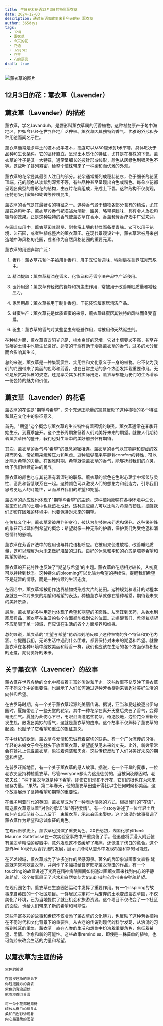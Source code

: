 ```yaml
---
title: 生日花和花语12月3日的特别薰衣草
date: 2024-12-03
description: 通过花语和故事来看今天的花 薰衣草
author: 365days
tags:
  - 12月
  - 薰衣草
  - 今天的花
  - 花语
  - 12月3日
  - 花卉
  - 花的语言
draft: true
---
```



![薰衣草的图片](#center)


## 12月3日的花：薰衣草（Lavender）

## 薰衣草（Lavender）的描述

薰衣草，学名Lavandula，是唇形科薰衣草属的芳香植物。这种植物原产于地中海地区，但如今已经在世界各地广泛种植。薰衣草因其独特的香气、优雅的外形和多种用途而闻名于世。

薰衣草通常是多年生的灌木或半灌木，高度可以从30厘米到1米不等，具体取决于品种和生长条件。它的茎秆直立，呈现出木质化的特征，尤其是在植株的下部。薰衣草的叶子是其一大特征，通常呈细长的披针形或线形，颜色从灰绿色到银灰色不等。这些叶子排列紧密，给整个植株带来了一种柔和而优雅的外观。

薰衣草的花朵是其最引人注目的部分。花朵通常排列成穗状花序，位于细长的花茎顶端。花的颜色从淡紫到深紫不等，有些品种甚至呈现出白色或粉色。每朵小花都呈现出典型的唇形花的结构，由五片花瓣组成，形成上下唇。这种结构不仅美观，还特别吸引蜜蜂和蝴蝶等传粉昆虫。

薰衣草的香气是其最著名的特征之一。这种香气源于植物各部分含有的精油，尤其是花朵和叶子。薰衣草的香气被描述为清新、甜美、略带樟脑味，具有令人放松和镇静的效果。正是这种独特的香气使薰衣草在香水、香薰和芳香疗法中广受欢迎。

在园艺应用中，薰衣草因其耐旱、耐贫瘠土壤的特性而备受青睐。它可以用于花境、岩石园，或者种植成整片的薰衣草田。在现代景观设计中，薰衣草常被用来创造地中海风格的花园，或者作为自然风格花园的重要元素。

薰衣草的用途非常广泛：

1. 香料：薰衣草花和叶子被用作香料，用于烹饪和调味，特别是在普罗旺斯菜系中。

2. 精油提取：薰衣草精油在香水、化妆品和芳香疗法产品中广泛使用。

3. 医药用途：薰衣草有轻微的镇静和抗焦虑作用，常被用于改善睡眠质量和减轻压力。

4. 家居用品：薰衣草被用于制作香包、干花装饰和家居清洁产品。

5. 蜂蜜生产：薰衣草花是优质蜂蜜的来源，薰衣草蜂蜜因其独特的风味而备受喜爱。

6. 驱虫：薰衣草的香气对某些昆虫有驱避作用，常被用作天然驱虫剂。

在种植方面，薰衣草喜欢阳光充足、排水良好的环境。它对土壤要求不高，甚至在贫瘠的土壤中也能生长良好。适度的干燥有助于增强薰衣草的香气，过多的水分反而会影响其生长。

总的来说，薰衣草是一种集观赏性、实用性和文化意义于一身的植物。它不仅为我们的花园带来了美丽的色彩和芳香，也在日常生活的多个方面发挥着重要作用。无论是欣赏其优雅的姿态，还是享受其多种实际用途，薰衣草都能为我们的生活增添一份独特的魅力和价值。

## 薰衣草（Lavender）的花语

薰衣草的花语是"期望与希望"，这个充满正能量的寓意反映了这种植物的多个特征和其在文化中的象征意义。

首先，"期望"这个概念与薰衣草的生长特性有着密切的联系。薰衣草通常在春季开始生长，到夏季盛开。这个生长周期象征着人们对美好未来的期望。就像人们期待着薰衣草田的盛开，我们也对生活中的美好前景怀有期待。

其次，薰衣草的香气与"希望"的概念紧密相连。薰衣草的香气以其镇静和舒缓的效果而闻名，常被用来缓解压力和焦虑。这种能够带来平静和comfort的特性，可以比喻为希望的力量。在困难时期，希望就像薰衣草的香气，能够抚慰我们的心灵，给予我们继续前进的勇气。

薰衣草的颜色也与其花语有着深刻的联系。薰衣草的紫色在色彩心理学中常常与灵性、高贵和智慧联系在一起。这种颜色可以激发人们的想象力和创造力，引导我们思考更远大的可能性，从而滋养我们的希望和期望。

薰衣草的适应性也体现了"期望与希望"的主题。这种植物能够在各种环境中生长，甚至在贫瘠的土壤中也能茁壮成长。这种适应能力可以比喻为希望的韧性，提醒我们即使在困难的环境中，也要保持对未来的期望。

在传统文化中，薰衣草常被用作护身符，被认为能够带来好运和保护。这种保护性的象征可以延伸到希望的概念：希望就像一种无形的护盾，保护我们免受绝望和消极情绪的影响。

薰衣草在芳香疗法中的应用也与其花语相呼应。它被用来促进放松、改善睡眠质量，这可以理解为为未来做好准备的过程。良好的休息和平和的心态是培养希望和期望的基础。

薰衣草的开花特性也反映了"期望与希望"的主题。薰衣草的花期相对较长，从初夏可以持续到秋季。这种持久的blooming可以比喻为希望的持续性，提醒我们希望不是短暂的情感，而是一种持续的生活态度。

在园艺中，薰衣草常被用作边界植物或形成大片的花田。这种规划和设计的过程本身就是一种对未来的期望和希望的表达。种植薰衣草就像在播种希望，期待着未来的美好景象。

最后，薰衣草的多种用途也体现了希望和期望的多面性。从烹饪到医药，从香水到家居用品，薰衣草在生活的各个方面都能找到它的位置。这提醒我们，希望和期望不应局限于单一领域，而应该在生活的各个方面培养和维持。

总的来说，薰衣草的"期望与希望"花语深刻地反映了这种植物的多个特征和文化内涵。它提醒我们，无论生活中遇到什么困难，都要保持对未来的期望和希望。就像薰衣草在各种环境中绽放美丽和芳香一样，我们也应该在生活的各个方面保持积极的态度，期待美好的未来。

## 关于薰衣草（Lavender）的故事

薰衣草在世界各地的文化中都有着丰富的传说和历史。这些故事不仅反映了薰衣草在不同文化中的重要性，也展示了人们如何通过这种芳香植物来表达对美好生活的向往和希望。

在古罗马时期，有一个关于薰衣草起源的美丽传说。据说，亚当和夏娃被逐出伊甸园时，夏娃带走了一些天堂的花朵。其中一种花朵在离开天堂后失去了香气，变得毫无生气。夏娃为此伤心不已，用眼泪浇灌这些花朵。奇迹般地，这些花朵重新焕发生机，散发出美妙的香气，这就是薰衣草的由来。这个故事不仅解释了薰衣草的起源，也赋予了它希望和重生的象征意义。

在中世纪的欧洲，薰衣草与爱情和忠诚有着密切的联系。有一个广为流传的习俗，年轻的未婚女子会在枕头下放置薰衣草，希望能梦见未来的丈夫。此外，新娘常常会在婚礼上佩戴薰衣草，象征着纯洁和忠贞。这些传统反映了人们对美好未来的期望和希望。

在普罗旺斯地区，有一个关于薰衣草的感人故事。据说，在一个干旱的夏季，一位老农夫坚持种植薰衣草，尽管everyone都认为这是徒劳的。当被问及原因时，老农夫说："种下薰衣草就是种下希望。即使它们现在不开花，它们的根也在为未来储存力量。"果然，第二年春天，他的薰衣草田盛开得比以往任何时候都美丽。这个故事展示了坚持希望和期望的重要性。

在维多利亚时代的英国，薰衣草成为了一种表达情感的方式。根据当时的"花语"，赠送薰衣草意味着"对你的承诺"和"等待爱情"。有一个story讲述了一位年轻士兵如何在出征前给心上人留下一束薰衣草，承诺会回来娶她。这个浪漫的故事强调了薰衣草作为希望和忠诚象征的角色。

在现代医学史上，薰衣草也扮演了重要角色。20世纪初，法国化学家René-Maurice Gattefossé在一次实验室事故中严重烧伤了手。他迅速将手浸入附近装有薰衣草精油的容器中，意外发现这不仅缓解了疼痛，还促进了伤口的愈合。这个意外led to现代芳香疗法的发展，展示了如何从意外中发现希望和新的可能性。

在艺术领域，薰衣草成为了许多创作的灵感源泉。著名的后印象派画家文森特·梵高就非常喜欢薰衣草，并创作了多幅描绘普罗旺斯薰衣草田的作品。有一个touching的故事讲述了梵高在精神病院期间如何通过画薰衣草来找到内心的平静和希望。这个故事展示了艺术和自然如何为troubled的心灵带来安慰和希望。

在现代园艺中，薰衣草在生态园艺运动中发挥了重要作用。有一个inspiring的故事来自英国的一个社区项目。一群居民决定将一片废弃的土地变成薰衣草园，不仅美化了环境，还为当地提供了就业机会和旅游资源。这个项目不仅改变了一个社区的面貌，也给人们带来了新的希望和可能性。

这些丰富多彩的故事和传统不仅增添了薰衣草的文化魅力，也反映了这种芳香植物在不同时代和文化背景下的重要性。从古老的传说到现代的科学发现，从浪漫的习俗到社区的重生，薰衣草一直在人类的生活和想象中扮演着重要角色，象征着希望、爱情、治愈和新的可能性。这些故事remind us，即使是一株简单的植物，也可能带来改变生活的力量和希望。

## 以薰衣草为主题的诗

    紫色的希望

    在普罗旺斯的阳光下
    你轻摇曼妙的身姿
    紫色的海浪起伏
    散发芳香的誓言

    每一朵小花都是期待
    绽放在夏日的微风中
    柔和的色彩诉说着
    内心最温柔的渴望
